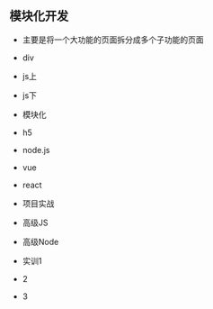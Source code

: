 ## 模块化开发

- 主要是将一个大功能的页面拆分成多个子功能的页面

- div
- js上
- js下
- 模块化
- h5
- node.js
- vue
- react
- 项目实战
- 高级JS
- 高级Node
- 实训1
- 2
- 3